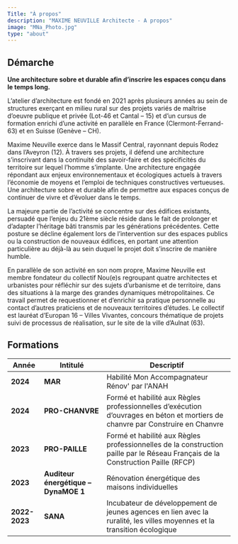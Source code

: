 ```yaml
---
Title: "À propos"
description: "MAXIME NEUVILLE Architecte - A propos"
image: "MNa_Photo.jpg"
type: "about"
---
```

## Démarche

**Une architecture sobre et durable afin d’inscrire les espaces conçu dans le temps long.**

L’atelier d’architecture est fondé en 2021 après plusieurs années au sein de structures exerçant en milieu rural sur des projets variés de maîtrise d’oeuvre publique et privée (Lot-46 et Cantal – 15) et d’un cursus de formation enrichi d’une activité en parallèle en France (Clermont-Ferrand-63) et en Suisse (Genève – CH).

Maxime Neuville exerce dans le Massif Central, rayonnant depuis Rodez dans l’Aveyron (12). À travers ses projets, il défend une architecture s’inscrivant dans la continuité des savoir-faire et des spécificités du territoire sur lequel l’homme s’implante. Une architecture engagée répondant aux enjeux environnementaux et écologiques actuels à travers l’économie de moyens et l’emploi de techniques constructives vertueuses. Une architecture sobre et durable afin de permettre aux espaces conçus de continuer de vivre et d’évoluer dans le temps.

La majeure partie de l’activité se concentre sur des édifices existants, persuadé que l’enjeu du 21ème siècle réside dans le fait de prolonger et d’adapter l’héritage bâti transmis par les générations précédentes. Cette posture se décline également lors de l’intervention sur des espaces publics ou la construction de nouveaux édifices, en portant une attention particulière au déjà-là au sein duquel le projet doit s’inscrire de manière humble.

En parallèle de son activité en son nom propre, Maxime Neuville est membre fondateur du collectif Nou(e)s regroupant quatre architectes et urbanistes pour réfléchir sur des sujets d’urbanisme et de territoire, dans des situations à la marge des grandes dynamiques métropolitaines. Ce travail permet de requestionner et d’enrichir sa pratique personnelle au contact d’autres praticiens et de nouveaux territoires d’études. Le collectif est lauréat d’Europan 16 – Villes Vivantes, concours thématique de projets suivi de processus de réalisation, sur le site de la ville d’Aulnat (63).

## Formations
| **Année** | **Intitulé** | **Descriptif** |  
|-----------|-----------|-----------|
| **2024** | **MAR** | Habilité Mon Accompagnateur Rénov' par l'ANAH |
| **2024** | **PRO-CHANVRE** | Formé et habilité aux Règles professionnelles d’exécution d’ouvrages en béton et mortiers de chanvre par Construire en Chanvre |
| **2023** | **PRO-PAILLE** | Formé et habilité aux Règles professionnelles de la construction paille par le Réseau Français de la Construction Paille (RFCP) |
| **2023** | **Auditeur énergétique – DynaMOE 1** | Rénovation énergétique des maisons individuelles |
| **2022-2023** | **SANA** | Incubateur de développement de jeunes agences en lien avec la ruralité, les villes moyennes et la transition écologique |